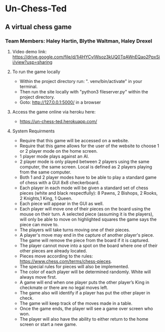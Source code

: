 # Un-Chess-Ted
## A virtual chess game
### Team Members: Haley Hartin, Blythe Waltman, Haley Drexel
1. Video demo link: https://drive.google.com/file/d/1i4HYCyIWsoz3kUQ0TqAWnEQao2PpxSii/view?usp=sharing
2. To run the game locally
   * Within the project directory run: ". venv/bin/activate" in your terminal.
   * Then run the site locally with "python3 fileserver.py" within the project directory.
   * Goto: http://127.0.0.1:5000/ in a browser
  
 3. Access the game online via heroku here:
    * https://un-chess-ted.herokuapp.com/


4. System Requirments
   * Require that this game will be accessed on a website.
   * Require that this game allows for the user of the website to choose 1 or 2 player mode on the home screen.
   * 1 player mode plays against an AI. 
   * 2 player mode is only played between 2 players using the same computer, the same screen.  Local is defined as 2 players playing from the same computer.
   * Both 1 and 2 player modes have to be able to play a standard game of chess with a GUI 8x8 checkerboard.
   * Each player in each mode will be given a standard set of chess pieces (white and black respectfully): 8 Pawns, 2 Bishops, 2 Rooks, 2 Knights,1 King, 1 Queen.
   * Each piece will appear in the GUI as well.
   * Each player will move one of their pieces on the board using the mouse on their turn. A selected piece (assuming it is the players), will only be able to move on highlighted squares the game says the piece can move to.
   * The players will take turns moving one of their pieces.
   * A player's move may end in the capture of another player's piece. The game will remove the piece from the board if it is captured.
   * The player cannot move into a spot on the board where one of their other pieces are already located.
   * Pieces move according to the rules: https://www.chess.com/terms/chess-pieces.
   * The special rules for pieces will also be implemented.
   * The color of each player will be determined randomly. White will always move first.
   * A game will end when one player puts the other player’s King in checkmate or there are no legal moves left.
   * The game also will identify if a player has put the other player in check.
   * The game will keep track of the moves made in a table.
   * Once the game ends, the player will see a game over screen who won.
   * The player will also have the ability to either return to the home screen or start a new game.



  
